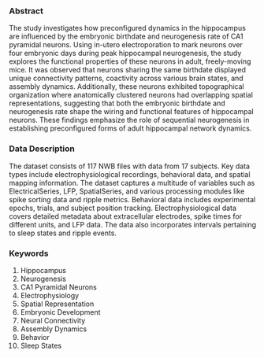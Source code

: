 ### Abstract

The study investigates how preconfigured dynamics in the hippocampus are influenced by the embryonic birthdate and neurogenesis rate of CA1 pyramidal neurons. Using in-utero electroporation to mark neurons over four embryonic days during peak hippocampal neurogenesis, the study explores the functional properties of these neurons in adult, freely-moving mice. It was observed that neurons sharing the same birthdate displayed unique connectivity patterns, coactivity across various brain states, and assembly dynamics. Additionally, these neurons exhibited topographical organization where anatomically clustered neurons had overlapping spatial representations, suggesting that both the embryonic birthdate and neurogenesis rate shape the wiring and functional features of hippocampal neurons. These findings emphasize the role of sequential neurogenesis in establishing preconfigured forms of adult hippocampal network dynamics.

### Data Description

The dataset consists of 117 NWB files with data from 17 subjects. Key data types include electrophysiological recordings, behavioral data, and spatial mapping information. The dataset captures a multitude of variables such as ElectricalSeries, LFP, SpatialSeries, and various processing modules like spike sorting data and ripple metrics. Behavioral data includes experimental epochs, trials, and subject position tracking. Electrophysiological data covers detailed metadata about extracellular electrodes, spike times for different units, and LFP data. The data also incorporates intervals pertaining to sleep states and ripple events.

### Keywords

1. Hippocampus
2. Neurogenesis
3. CA1 Pyramidal Neurons
4. Electrophysiology
5. Spatial Representation
6. Embryonic Development
7. Neural Connectivity
8. Assembly Dynamics
9. Behavior 
10. Sleep States